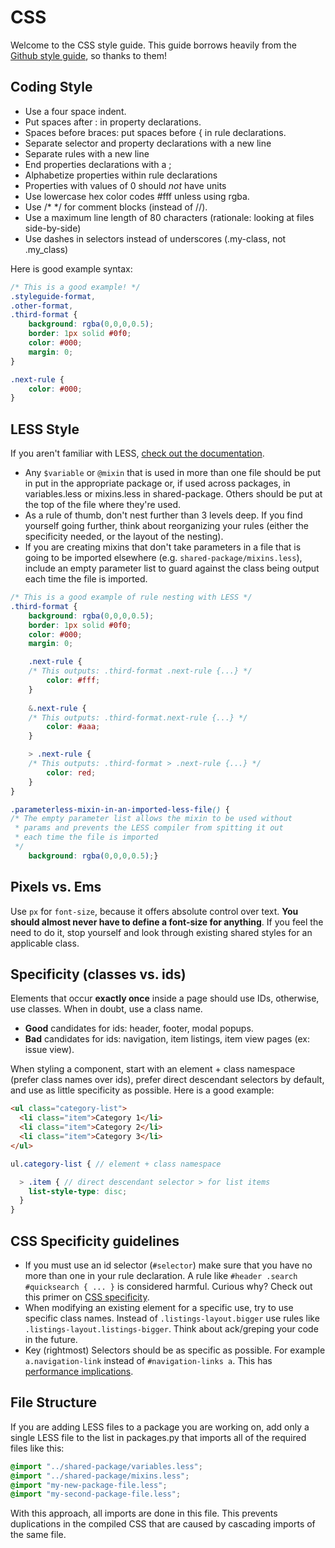 # CSS

Welcome to the CSS style guide. This guide borrows heavily from the [Github style guide](https://github.com/styleguide/css), so thanks to them!

 

## Coding Style

- Use a four space indent.
- Put spaces after : in property declarations.
- Spaces before braces: put spaces before { in rule declarations. 
- Separate selector and property declarations with a new line
- Separate rules with a new line
- End properties declarations with a ;
- Alphabetize properties within rule declarations
- Properties with values of 0 should *not* have units
- Use lowercase hex color codes #fff unless using rgba.
- Use /* */ for comment blocks (instead of //).
- Use a maximum line length of 80 characters (rationale: looking at files side-by-side)
- Use dashes in selectors instead of underscores (.my-class, not .my_class)

Here is good example syntax:

```css
/* This is a good example! */
.styleguide-format,
.other-format,
.third-format {
    background: rgba(0,0,0,0.5);
    border: 1px solid #0f0;
    color: #000;
    margin: 0;
}

.next-rule {
    color: #000;
}
```

## LESS Style

If you aren't familiar with LESS, [check out the documentation](http://lesscss.org/). 

- Any `$variable` or `@mixin` that is used in more than one file should be put in put in the appropriate package or, if used across packages, in variables.less or mixins.less in shared-package. Others should be put at the top of the file where they're used.
- As a rule of thumb, don't nest further than 3 levels deep. If you find yourself going further, think about reorganizing your rules (either the specificity needed, or the layout of the nesting).
- If you are creating mixins that don't take parameters in a file that is going to be imported elsewhere (e.g. `shared-package/mixins.less`), include an empty parameter list to guard against the class being output each time the file is imported.

```scss
/* This is a good example of rule nesting with LESS */
.third-format {
    background: rgba(0,0,0,0.5);
    border: 1px solid #0f0;
    color: #000;
    margin: 0;

    .next-rule {
    /* This outputs: .third-format .next-rule {...} */
        color: #fff;
    }
    
    &.next-rule {
    /* This outputs: .third-format.next-rule {...} */
        color: #aaa;
    }

    > .next-rule {
    /* This outputs: .third-format > .next-rule {...} */
        color: red;
    }
}

.parameterless-mixin-in-an-imported-less-file() {
/* The empty parameter list allows the mixin to be used without
 * params and prevents the LESS compiler from spitting it out
 * each time the file is imported
 */
    background: rgba(0,0,0,0.5);}
```

## Pixels vs. Ems

Use `px` for `font-size`, because it offers absolute control over text. **You should almost never have to define a font-size for anything**. If you feel the need to do it, stop yourself and look through existing shared styles for an applicable class.

## Specificity (classes vs. ids)

Elements that occur **exactly once** inside a page should use IDs, otherwise, use classes. When in doubt, use a class name.

- **Good** candidates for ids: header, footer, modal popups.
- **Bad** candidates for ids: navigation, item listings, item view pages (ex: issue view).

When styling a component, start with an element + class namespace (prefer class names over ids), prefer direct descendant selectors by default, and use as little specificity as possible. Here is a good example:

```html
<ul class="category-list">
  <li class="item">Category 1</li>
  <li class="item">Category 2</li>
  <li class="item">Category 3</li>
</ul>
```

```scss
ul.category-list { // element + class namespace

  > .item { // direct descendant selector > for list items
    list-style-type: disc;
  }
}
```

## CSS Specificity guidelines

- If you must use an id selector (`#selector`) make sure that you have no more than one in your rule declaration. A rule like `#header .search #quicksearch { ... }` is considered harmful. Curious why? Check out this primer on [CSS specificity](http://css-tricks.com/specifics-on-css-specificity/).
- When modifying an existing element for a specific use, try to use specific class names. Instead of `.listings-layout.bigger` use rules like `.listings-layout.listings-bigger`. Think about ack/greping your code in the future.
- Key (rightmost) Selectors should be as specific as possible. For example `a.navigation-link` instead of `#navigation-links a`. This has [performance implications](http://www.stevesouders.com/blog/2009/06/18/simplifying-css-selectors/).

## File Structure

If you are adding LESS files to a package you are working on, add only a single LESS file to the list in packages.py that imports all of the required files like this:

```scss
@import "../shared-package/variables.less";
@import "../shared-package/mixins.less";
@import "my-new-package-file.less";
@import "my-second-package-file.less";
```

With this approach, all imports are done in this file. This prevents duplications in the compiled CSS that are caused by cascading imports of the same file.
